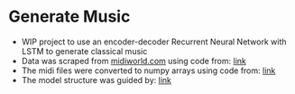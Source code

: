 # Generate Music

- WIP project to use an encoder-decoder Recurrent Neural Network with LSTM to generate classical music
- Data was scraped from [midiworld.com](midiworld.com) using code from: [link](https://stackoverflow.com/questions/52124737/why-cant-i-download-a-midi-file-with-python-requests)
- The midi files were converted to numpy arrays using code from: [link](https://medium.com/analytics-vidhya/convert-midi-file-to-numpy-array-in-python-7d00531890c)
- The model structure was guided by: [link](https://github.com/bentrevett/pytorch-seq2seq/blob/master/1%20-%20Sequence%20to%20Sequence%20Learning%20with%20Neural%20Networks.ipynb)
